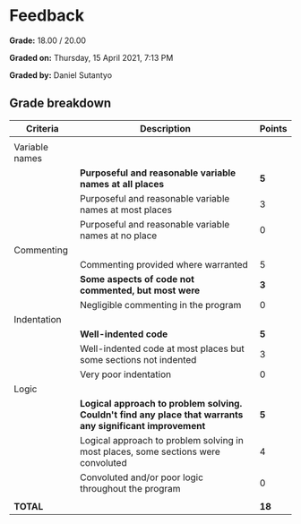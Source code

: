 # Feedback

**Grade:** 18.00 / 20.00

**Graded on:** Thursday, 15 April 2021, 7:13 PM

**Graded by:** Daniel Sutantyo

## Grade breakdown

| Criteria       | Description                                                                                      | Points |
|----------------|--------------------------------------------------------------------------------------------------|--------|
|||
| Variable names |||
|| **Purposeful and reasonable variable names at all places**                                           | **5**      |
|                | Purposeful and reasonable variable names at most places                                          | 3      |
|                | Purposeful and reasonable variable names at no place                                              | 0      |
| Commenting     |||
|| Commenting provided where warranted                                                              | 5      |
|                | **Some aspects of code not commented, but most were**                                                 | **3**      |
|                | Negligible commenting in the program                                                              | 0      |
| Indentation    |||
|| **Well-indented code**                                                                               | **5**      |
|                | Well-indented code at most places but some sections not indented                                 | 3      |
|                | Very poor indentation                                                                            | 0      |
| Logic         |||
|| **Logical approach to problem solving. Couldn't find any place that warrants any significant improvement** | **5**      |
|                | Logical approach to problem solving in most places, some sections were convoluted                 | 4      |
|                | Convoluted and/or poor logic throughout the program                                               | 0      |
|||
|**TOTAL**          |                                                                                                   |**18**       |
